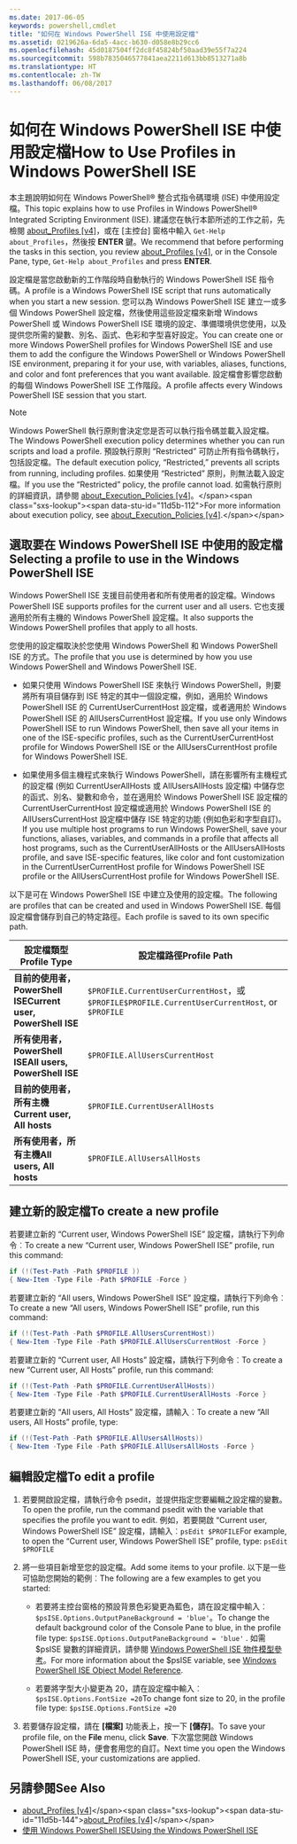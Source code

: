 ```yaml
---
ms.date: 2017-06-05
keywords: powershell,cmdlet
title: "如何在 Windows PowerShell ISE 中使用設定檔"
ms.assetid: 0219626a-6da5-4acc-b630-d058e8b29cc6
ms.openlocfilehash: 45d0187504ff2dc8f45824bf50aad39e55f7a224
ms.sourcegitcommit: 598b7835046577841aea2211d613bb8513271a8b
ms.translationtype: HT
ms.contentlocale: zh-TW
ms.lasthandoff: 06/08/2017
---
```

# <a name="how-to-use-profiles-in-windows-powershell-ise"></a><span data-ttu-id="11d5b-103">如何在 Windows PowerShell ISE 中使用設定檔</span><span class="sxs-lookup"><span data-stu-id="11d5b-103">How to Use Profiles in Windows PowerShell ISE</span></span>
<span data-ttu-id="11d5b-104">本主題說明如何在 Windows PowerShell® 整合式指令碼環境 (ISE) 中使用設定檔。</span><span class="sxs-lookup"><span data-stu-id="11d5b-104">This topic explains how to use Profiles in Windows PowerShell® Integrated Scripting Environment (ISE).</span></span> <span data-ttu-id="11d5b-105">建議您在執行本節所述的工作之前，先檢閱 [about_Profiles [v4]](https://technet.microsoft.com/library/e1d9e30a-70cc-4f36-949f-fc7cd96b4054(v=wps.630))，或在 [主控台] 窗格中輸入 `Get-Help about_Profiles`，然後按 **ENTER** 鍵。</span><span class="sxs-lookup"><span data-stu-id="11d5b-105">We recommend that before performing the tasks in this section, you review [about_Profiles [v4]](https://technet.microsoft.com/library/e1d9e30a-70cc-4f36-949f-fc7cd96b4054(v=wps.630)), or in the Console Pane, type, `Get-Help about_Profiles` and press **ENTER**.</span></span>

<span data-ttu-id="11d5b-106">設定檔是當您啟動新的工作階段時自動執行的 Windows PowerShell ISE 指令碼。</span><span class="sxs-lookup"><span data-stu-id="11d5b-106">A profile is a Windows PowerShell ISE script that runs automatically when you start a new session.</span></span>  <span data-ttu-id="11d5b-107">您可以為 Windows PowerShell ISE 建立一或多個 Windows PowerShell 設定檔，然後使用這些設定檔來新增 Windows PowerShell 或 Windows PowerShell ISE 環境的設定、準備環境供您使用，以及提供您所需的變數、別名、函式、色彩和字型喜好設定。</span><span class="sxs-lookup"><span data-stu-id="11d5b-107">You can create one or more Windows PowerShell profiles for Windows PowerShell ISE and use them to add the configure the Windows PowerShell or Windows PowerShell ISE environment, preparing it for your use, with variables, aliases, functions, and color and font preferences that you want available.</span></span> <span data-ttu-id="11d5b-108">設定檔會影響您啟動的每個 Windows PowerShell ISE 工作階段。</span><span class="sxs-lookup"><span data-stu-id="11d5b-108">A profile affects every Windows PowerShell ISE session that you start.</span></span>

> [!NOTE]
> <span data-ttu-id="11d5b-109">Windows PowerShell 執行原則會決定您是否可以執行指令碼並載入設定檔。</span><span class="sxs-lookup"><span data-stu-id="11d5b-109">The Windows PowerShell execution policy determines whether you can run scripts and load a profile.</span></span> <span data-ttu-id="11d5b-110">預設執行原則 “Restricted” 可防止所有指令碼執行，包括設定檔。</span><span class="sxs-lookup"><span data-stu-id="11d5b-110">The default execution policy, “Restricted,” prevents all scripts from running, including profiles.</span></span> <span data-ttu-id="11d5b-111">如果使用 “Restricted” 原則，則無法載入設定檔。</span><span class="sxs-lookup"><span data-stu-id="11d5b-111">If you use the “Restricted” policy, the profile cannot load.</span></span> <span data-ttu-id="11d5b-112">如需執行原則的詳細資訊，請參閱 [about_Execution_Policies [v4]](https://technet.microsoft.com/library/347708dc-1515-4d74-978b-8334603472e6(v=wps.630))。</span><span class="sxs-lookup"><span data-stu-id="11d5b-112">For more information about execution policy, see [about_Execution_Policies [v4]](https://technet.microsoft.com/library/347708dc-1515-4d74-978b-8334603472e6(v=wps.630)).</span></span>

## <a name="selecting-a-profile-to-use-in-the-windows-powershell-ise"></a><span data-ttu-id="11d5b-113">選取要在 Windows PowerShell ISE 中使用的設定檔</span><span class="sxs-lookup"><span data-stu-id="11d5b-113">Selecting a profile to use in the Windows PowerShell ISE</span></span>
<span data-ttu-id="11d5b-114">Windows PowerShell ISE 支援目前使用者和所有使用者的設定檔。</span><span class="sxs-lookup"><span data-stu-id="11d5b-114">Windows PowerShell ISE supports profiles for the current user and all users.</span></span> <span data-ttu-id="11d5b-115">它也支援適用於所有主機的 Windows PowerShell 設定檔。</span><span class="sxs-lookup"><span data-stu-id="11d5b-115">It also supports the Windows PowerShell profiles that apply to all hosts.</span></span>

<span data-ttu-id="11d5b-116">您使用的設定檔取決於您使用 Windows PowerShell 和 Windows PowerShell ISE 的方式。</span><span class="sxs-lookup"><span data-stu-id="11d5b-116">The profile that you use is determined by how you use Windows PowerShell and Windows PowerShell ISE.</span></span>

-   <span data-ttu-id="11d5b-117">如果只使用 Windows PowerShell ISE 來執行 Windows PowerShell，則要將所有項目儲存到 ISE 特定的其中一個設定檔，例如，適用於 Windows PowerShell ISE 的 CurrentUserCurrentHost 設定檔，或者適用於 Windows PowerShell ISE 的 AllUsersCurrentHost 設定檔。</span><span class="sxs-lookup"><span data-stu-id="11d5b-117">If you use only Windows PowerShell ISE to run Windows PowerShell, then save all your items in one of the ISE-specific profiles, such as the CurrentUserCurrentHost profile for Windows PowerShell ISE or the AllUsersCurrentHost profile for Windows PowerShell ISE.</span></span>

-   <span data-ttu-id="11d5b-118">如果使用多個主機程式來執行 Windows PowerShell，請在影響所有主機程式的設定檔 (例如 CurrentUserAllHosts 或 AllUsersAllHosts 設定檔) 中儲存您的函式、別名、變數和命令，並在適用於 Windows PowerShell ISE 設定檔的 CurrentUserCurrentHost 設定檔或適用於 Windows PowerShell ISE 的 AllUsersCurrentHost 設定檔中儲存 ISE 特定的功能 (例如色彩和字型自訂)。</span><span class="sxs-lookup"><span data-stu-id="11d5b-118">If you use multiple host programs to run Windows PowerShell, save your functions, aliases, variables, and commands in a profile that affects all host programs, such as the CurrentUserAllHosts or the AllUsersAllHosts profile, and save ISE-specific features, like color and font customization in the CurrentUserCurrentHost profile for Windows PowerShell ISE profile or the AllUsersCurrentHost profile for Windows PowerShell ISE.</span></span>

<span data-ttu-id="11d5b-119">以下是可在 Windows PowerShell ISE 中建立及使用的設定檔。</span><span class="sxs-lookup"><span data-stu-id="11d5b-119">The following are profiles that can be created and used in Windows PowerShell ISE.</span></span> <span data-ttu-id="11d5b-120">每個設定檔會儲存到自己的特定路徑。</span><span class="sxs-lookup"><span data-stu-id="11d5b-120">Each profile is saved to its own specific path.</span></span>

| <span data-ttu-id="11d5b-121">設定檔類型</span><span class="sxs-lookup"><span data-stu-id="11d5b-121">Profile Type</span></span> | <span data-ttu-id="11d5b-122">設定檔路徑</span><span class="sxs-lookup"><span data-stu-id="11d5b-122">Profile Path</span></span> |
| --- | --- |
| <span data-ttu-id="11d5b-123">**目前的使用者，PowerShell ISE**</span><span class="sxs-lookup"><span data-stu-id="11d5b-123">**Current user, PowerShell ISE**</span></span>| <span data-ttu-id="11d5b-124">`$PROFILE.CurrentUserCurrentHost`，或 `$PROFILE`</span><span class="sxs-lookup"><span data-stu-id="11d5b-124">`$PROFILE.CurrentUserCurrentHost`, or `$PROFILE`</span></span> |
| <span data-ttu-id="11d5b-125">**所有使用者，PowerShell ISE**</span><span class="sxs-lookup"><span data-stu-id="11d5b-125">**All users, PowerShell ISE**</span></span>| `$PROFILE.AllUsersCurrentHost` |
| <span data-ttu-id="11d5b-126">**目前的使用者，所有主機**</span><span class="sxs-lookup"><span data-stu-id="11d5b-126">**Current user, All hosts**</span></span>| `$PROFILE.CurrentUserAllHosts` |
| <span data-ttu-id="11d5b-127">**所有使用者，所有主機**</span><span class="sxs-lookup"><span data-stu-id="11d5b-127">**All users, All hosts**</span></span> | `$PROFILE.AllUsersAllHosts` |

## <a name="to-create-a-new-profile"></a><span data-ttu-id="11d5b-128">建立新的設定檔</span><span class="sxs-lookup"><span data-stu-id="11d5b-128">To create a new profile</span></span>
<span data-ttu-id="11d5b-129">若要建立新的 “Current user, Windows PowerShell ISE” 設定檔，請執行下列命令︰</span><span class="sxs-lookup"><span data-stu-id="11d5b-129">To create a new “Current user, Windows PowerShell ISE” profile, run this command:</span></span>

```PowerShell
if (!(Test-Path -Path $PROFILE )) 
{ New-Item -Type File -Path $PROFILE -Force }
```

<span data-ttu-id="11d5b-130">若要建立新的 “All users, Windows PowerShell ISE” 設定檔，請執行下列命令︰</span><span class="sxs-lookup"><span data-stu-id="11d5b-130">To create a new “All users, Windows PowerShell ISE” profile, run this command:</span></span>

```PowerShell
if (!(Test-Path -Path $PROFILE.AllUsersCurrentHost)) 
{ New-Item -Type File -Path $PROFILE.AllUsersCurrentHost -Force }
```

<span data-ttu-id="11d5b-131">若要建立新的 “Current user, All Hosts” 設定檔，請執行下列命令︰</span><span class="sxs-lookup"><span data-stu-id="11d5b-131">To create a new “Current user, All Hosts” profile, run this command:</span></span>

```PowerShell
if (!(Test-Path -Path $PROFILE.CurrentUserAllHosts)) 
{ New-Item -Type File -Path $PROFILE.CurrentUserAllHosts -Force }
```

<span data-ttu-id="11d5b-132">若要建立新的 “All users, All Hosts” 設定檔，請輸入︰</span><span class="sxs-lookup"><span data-stu-id="11d5b-132">To create a new “All users, All Hosts” profile, type:</span></span>

```PowerShell
if (!(Test-Path -Path $PROFILE.AllUsersAllHosts)) 
{ New-Item -Type File -Path $PROFILE.AllUsersAllHosts -Force }
```

## <a name="to-edit-a-profile"></a><span data-ttu-id="11d5b-133">編輯設定檔</span><span class="sxs-lookup"><span data-stu-id="11d5b-133">To edit a profile</span></span>

1.  <span data-ttu-id="11d5b-134">若要開啟設定檔，請執行命令 psedit，並提供指定您要編輯之設定檔的變數。</span><span class="sxs-lookup"><span data-stu-id="11d5b-134">To open the profile, run the command psedit with the variable that specifies the profile you want to edit.</span></span> <span data-ttu-id="11d5b-135">例如，若要開啟 “Current user, Windows PowerShell ISE” 設定檔，請輸入︰`psEdit $PROFILE`</span><span class="sxs-lookup"><span data-stu-id="11d5b-135">For example, to open the “Current user, Windows PowerShell ISE” profile, type: `psEdit $PROFILE`</span></span>

2.  <span data-ttu-id="11d5b-136">將一些項目新增至您的設定檔。</span><span class="sxs-lookup"><span data-stu-id="11d5b-136">Add some items to your profile.</span></span> <span data-ttu-id="11d5b-137">以下是一些可協助您開始的範例︰</span><span class="sxs-lookup"><span data-stu-id="11d5b-137">The following are a few examples to get you started:</span></span>

    -   <span data-ttu-id="11d5b-138">若要將主控台窗格的預設背景色彩變更為藍色，請在設定檔中輸入︰`$psISE.Options.OutputPaneBackground = 'blue'`。</span><span class="sxs-lookup"><span data-stu-id="11d5b-138">To change the default background color of the Console Pane to blue, in the profile file type: `$psISE.Options.OutputPaneBackground = 'blue'` .</span></span> <span data-ttu-id="11d5b-139">如需 $psISE 變數的詳細資訊，請參閱 [Windows PowerShell ISE 物件模型參考](#windows-powershell-ise-object-model-reference)。</span><span class="sxs-lookup"><span data-stu-id="11d5b-139">For more information about the $psISE variable, see [Windows PowerShell ISE Object Model Reference](#windows-powershell-ise-object-model-reference).</span></span>

    -   <span data-ttu-id="11d5b-140">若要將字型大小變更為 20，請在設定檔中輸入︰`$psISE.Options.FontSize =20`</span><span class="sxs-lookup"><span data-stu-id="11d5b-140">To change font size to 20, in the profile file type: `$psISE.Options.FontSize =20`</span></span>

3.  <span data-ttu-id="11d5b-141">若要儲存設定檔，請在 **[檔案]** 功能表上，按一下 **[儲存]**。</span><span class="sxs-lookup"><span data-stu-id="11d5b-141">To save your profile file, on the **File** menu, click **Save**.</span></span> <span data-ttu-id="11d5b-142">下次當您開啟 Windows PowerShell ISE 時，便會套用您的自訂。</span><span class="sxs-lookup"><span data-stu-id="11d5b-142">Next time you open the Windows PowerShell ISE, your customizations are applied.</span></span>

## <a name="see-also"></a><span data-ttu-id="11d5b-143">另請參閱</span><span class="sxs-lookup"><span data-stu-id="11d5b-143">See Also</span></span>
- <span data-ttu-id="11d5b-144">[about_Profiles [v4]](https://technet.microsoft.com/library/e1d9e30a-70cc-4f36-949f-fc7cd96b4054(v=wps.630))</span><span class="sxs-lookup"><span data-stu-id="11d5b-144">[about_Profiles [v4]](https://technet.microsoft.com/library/e1d9e30a-70cc-4f36-949f-fc7cd96b4054(v=wps.630))</span></span>
- [<span data-ttu-id="11d5b-145">使用 Windows PowerShell ISE</span><span class="sxs-lookup"><span data-stu-id="11d5b-145">Using the Windows PowerShell ISE</span></span>](Using-the-Windows-PowerShell-ISE.md)

